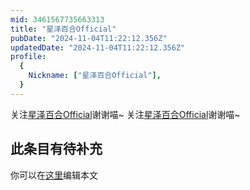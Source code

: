 ```yaml
---
mid: 3461567735663313
title: "星泽百合Official"
pubDate: "2024-11-04T11:22:12.356Z"
updatedDate: "2024-11-04T11:22:12.356Z"
profile:
  {
    Nickname: ["星泽百合Official"],
  }
---
```


关注[星泽百合Official](https://space.bilibili.com/3461567735663313)谢谢喵~ 关注[星泽百合Official](https://space.bilibili.com/3461567735663313)谢谢喵~

## 此条目有待补充
你可以在[这里](https://github.com/Yuhanawa/VTuber.ICU/edit/master/src/content/v/星泽百合Official/index.md)编辑本文
